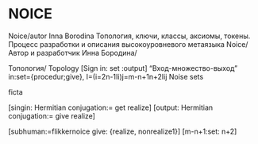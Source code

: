 # NOICE
Noice/autor Inna Borodina Топология, ключи, классы, аксиомы, токены. Процесс разработки и описания высокоуровневого метаязыка Noice/ Автор и разработчик Инна Бородина/

Топология/
Topology
[Sign in: set :output]
“Вход-множество-выход”
in:set={procedur;give},   I=(i=2n-1Ii)j=m-n+1n+2Iij 
Noise sets


ficta








[singin: Hermitian conjugation:= get realize] 
[output: Hermitian conjugation:= give
realize] 


[subhuman:=flikkernoice give:   {realize, nonrealize1}]
[m-n+1:set: n+2]
